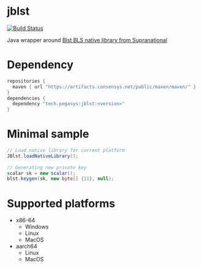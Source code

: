 # jblst

[![Build Status](https://circleci.com/gh/ConsenSys/jblst.svg?style=svg)](https://circleci.com/gh/ConsenSys/workflows/jblst)

Java wrapper around [Blst BLS native library from Supranational](https://github.com/supranational/blst)


# Dependency 

```groovy
repositories {
  maven { url "https://artifacts.consensys.net/public/maven/maven/" }
}
dependencies {
  dependency "tech.pegasys:jblst:<version>"
}
```

# Minimal sample

```java
// Load native library for current platform
JBlst.loadNativeLibrary();
    
// Generating new private key
scalar sk = new scalar();
blst.keygen(sk, new byte[] {11}, null);
```

# Supported platforms
- x86-64
  - Windows
  - Linux
  - MacOS
- aarch64
  - Linux
  - MacOS


